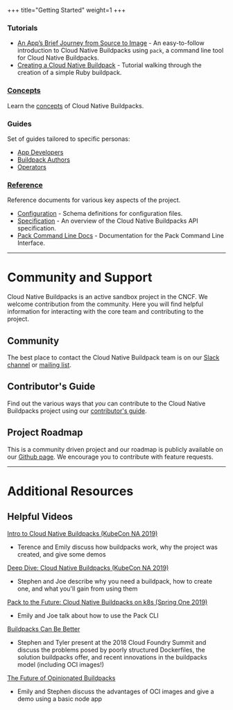 +++
title="Getting Started"
weight=1
+++

### Tutorials

* [An App’s Brief Journey from Source to Image](/docs/app-journey/) - An easy-to-follow introduction to Cloud Native Buildpacks using `pack`, a command line tool for Cloud Native Buildpacks.
* [Creating a Cloud Native Buildpack](/docs/buildpack-author-guide/create-buildpack) - Tutorial walking through the creation of a simple Ruby buildpack.

### [Concepts](/docs/concepts)

Learn the [concepts](/docs/concepts) of Cloud Native Buildpacks.

### Guides

Set of guides tailored to specific personas:

*  [App Developers](/docs/app-developer-guide/)
*  [Buildpack Authors](/docs/buildpack-author-guide/)
*  [Operators](/docs/operator-guide/)

### [Reference](/docs/reference)

Reference documents for various key aspects of the project.

* [Configuration](/docs/config/) - Schema definitions for configuration files.
* [Specification](/docs/spec/) - An overview of the Cloud Native Buildpacks API specification.
* [Pack Command Line Docs](/docs/reference/pack-cli/) - Documentation for the Pack Command Line Interface.

---

# Community and Support

Cloud Native Buildpacks is an active sandbox project in the CNCF. We welcome contribution from the community. Here you will find helpful information for interacting with the core team and contributing to the project.

## Community

The best place to contact the Cloud Native Buildpack team is on our [Slack channel](https://slack.buildpacks.io/) or [mailing list](https://lists.cncf.io/g/cncf-buildpacks).

## Contributor's Guide

Find out the various ways that _you_ can contribute to the Cloud Native Buildpacks project using our [contributor's guide](https://github.com/buildpacks/community/blob/main/contributors/guide.md).

## Project Roadmap

This is a community driven project and our roadmap is publicly available on our [Github page](https://github.com/orgs/buildpacks/projects/1). We encourage you to contribute with feature requests.

---

# Additional Resources

## Helpful Videos

[Intro to Cloud Native Buildpacks (KubeCon NA 2019)](https://www.youtube.com/watch?v=SK6e_ZatOaw)

  - Terence and Emily discuss how buildpacks work, why the project was created, and give some demos

[Deep Dive: Cloud Native Buildpacks (KubeCon NA 2019)](https://www.youtube.com/watch?v=j9Ak5YLrihU)

  - Stephen and Joe describe why you need a buildpack, how to create one, and what you'll gain from using them

[Pack to the Future: Cloud Native Buildpacks on k8s (Spring One 2019)](https://www.youtube.com/watch?v=J2SXkmOo8iQ)

  - Emily and Joe talk about how to use the Pack CLI

[Buildpacks Can Be Better](https://www.youtube.com/watch?v=J6zn3WRqJko)

  - Stephen and Tyler present at the 2018 Cloud Foundry Summit and discuss the problems posed by poorly structured Dockerfiles, the solution buildpacks offer, and recent innovations in the buildpacks model (including OCI images!)

[The Future of Opinionated Buildpacks](https://www.youtube.com/watch?v=spW9ZlJpobM)

  - Emily and Stephen discuss the advantages of OCI images and give a demo using a basic node app
